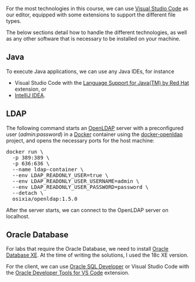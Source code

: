 For the most technologies in this course, we can use <a href="https://code.visualstudio.com" target="_blank">Visual Studio Code</a> as our editor, equipped with some extensions to support the different file types.

The below sections detail how to handle the different technologies, as well as any other software that is necessary to be installed on your machine.

## Java

To execute Java applications, we can use any Java IDEs, for instance

* Visual Studio Code with the <a href="https://marketplace.visualstudio.com/items?itemName=redhat.java" target="_blank">Language Support for Java(TM) by Red Hat</a> extension, or
* <a href="https://www.jetbrains.com/idea" target="_blank">IntelliJ IDEA</a>.

## LDAP

The following command starts an <a href="https://www.openldap.org" target="_blank">OpenLDAP</a> server with a preconfigured user (*admin:password*) in a <a href="https://www.docker.com" target="_blank">Docker</a> container using the <a href="https://github.com/osixia/docker-openldap" target="_blank">docker-openldap</a> project, and opens the necessary ports for the host machine:

<pre class="prettyprint">docker run \
  -p 389:389 \
  -p 636:636 \
  --name ldap-container \
  --env LDAP_READONLY_USER=true \
  --env LDAP_READONLY_USER_USERNAME=admin \
  --env LDAP_READONLY_USER_PASSWORD=password \
  --detach \
  osixia/openldap:1.5.0</pre>

After the server starts, we can connect to the OpenLDAP server on localhost.

## Oracle Database

For labs that require the Oracle Database, we need to install <a href="https://www.oracle.com/database/technologies/xe-downloads.html" target="_blank">Oracle Database XE</a>. At the time of writing the solutions, I used the 18c XE version.

For the client, we can use <a href="https://www.oracle.com/tools/downloads/sqldev-downloads.html" target="_blank">Oracle SQL Developer</a> or Visual Studio Code with the <a href="https://marketplace.visualstudio.com/items?itemName=Oracle.oracledevtools" target="_blank">Oracle Developer Tools for VS Code</a> extension.
